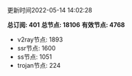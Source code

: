 更新时间2022-05-14 14:02:28

**总订阅: 401**
**总节点: 18106**
**有效节点: 4768**
- v2ray节点: 1893
- ssr节点: 1600
- ss节点: 1051
- trojan节点: 224
